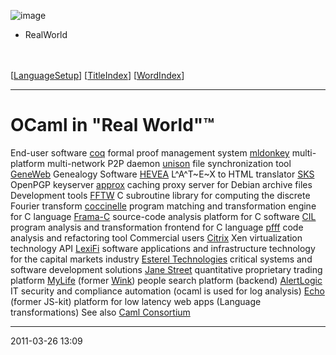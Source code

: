 ![image](logo.png)
-   RealWorld

\
\
 [[LanguageSetup](LanguageSetup.html)] [[TitleIndex](TitleIndex.html)]
[[WordIndex](WordIndex.html)]

* * * * *

# OCaml in "Real World"™

End-user software
[coq](http://coq.inria.fr/)
formal proof management system
[mldonkey](http://mldonkey.sourceforge.net)
multi-platform multi-network P2P daemon
[unison](http://www.seas.upenn.edu/~bcpierce/unison/)
file synchronization tool
[GeneWeb](http://www.geneweb.org/)
Genealogy Software
[HEVEA](http://hevea.inria.fr/)
L^A^T~E~X to HTML translator
[SKS](http://minskyprimus.net/sks/)
OpenPGP keyserver
[approx](http://packages.debian.org/sid/approx)
caching proxy server for Debian archive files
Development tools
[FFTW](http://www.fftw.org/faq/section2.html#languages)
C subroutine library for computing the discrete Fourier transform
[coccinelle](http://coccinelle.lip6.fr/)
program matching and transformation engine for C language
[Frama-C](http://frama-c.com/)
source-code analysis platform for C software
[CIL](http://cil.sourceforge.net/)
program analysis and transformation frontend for C language
[pfff](https://github.com/facebook/pfff/wiki/Main)
code analysis and refactoring tool
Commercial users
[Citrix](http://wiki.xensource.com/xenwiki/XAPI_Developer_Guide)
Xen virtualization technology API
[LexiFi](http://www.lexifi.com/technology/ocaml)
software applications and infrastructure technology for the capital
markets industry
[Esterel
Technologies](http://www.esterel-technologies.com/technology/free-software/)
critical systems and software development solutions
[Jane Street](http://janestreet.com/technology/ocaml.php)
quantitative proprietary trading platform
[MyLife](http://www.mylife.com/) (former [Wink](http://oss.wink.com))
people search platform (backend)
[AlertLogic](http://www.alertlogic.com/)
IT security and compliance automation (ocaml is used for log analysis)
[Echo](http://www.aboutecho.com/) (former JS-kit)
platform for low latency web apps (Language transformations)
See also [Caml Consortium](http://caml.inria.fr/consortium/)

* * * * *

2011-03-26 13:09
